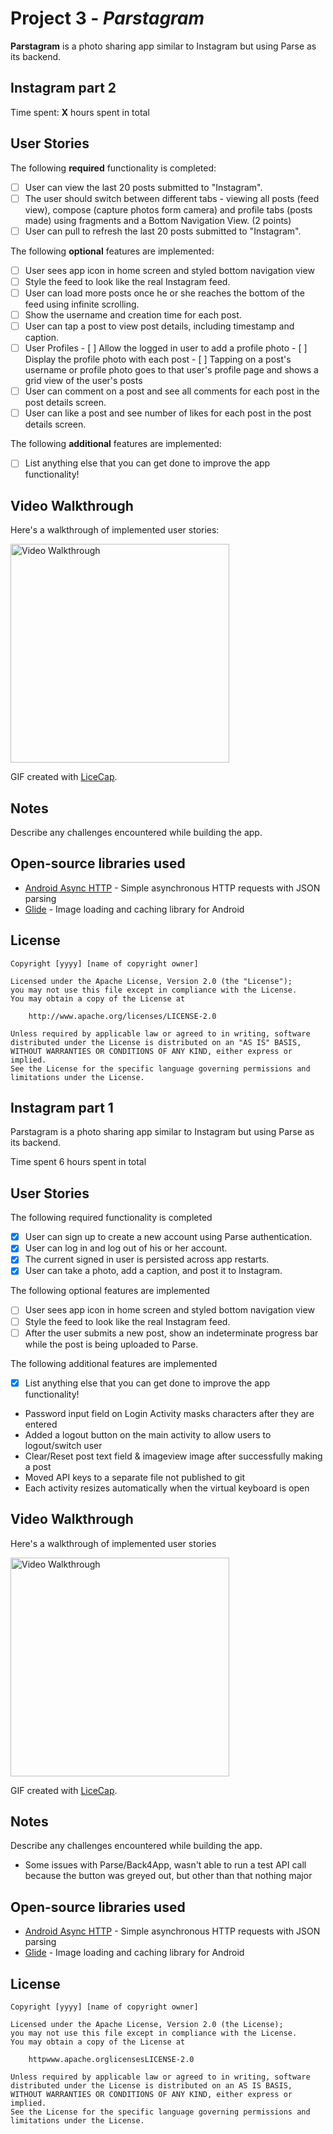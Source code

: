 # Project 3 - *Parstagram*

**Parstagram** is a photo sharing app similar to Instagram but using Parse as its backend.

## Instagram part 2

Time spent: **X** hours spent in total

## User Stories

The following **required** functionality is completed:

- [ ] User can view the last 20 posts submitted to "Instagram".
- [ ] The user should switch between different tabs - viewing all posts (feed view), compose (capture photos form camera) and profile tabs (posts made) using fragments and a Bottom Navigation View. (2 points)
- [ ] User can pull to refresh the last 20 posts submitted to "Instagram".

The following **optional** features are implemented:

- [ ] User sees app icon in home screen and styled bottom navigation view
- [ ] Style the feed to look like the real Instagram feed.
- [ ] User can load more posts once he or she reaches the bottom of the feed using infinite scrolling.
- [ ] Show the username and creation time for each post.
- [ ] User can tap a post to view post details, including timestamp and caption.
- [ ] User Profiles
      - [ ] Allow the logged in user to add a profile photo
      - [ ] Display the profile photo with each post
      - [ ] Tapping on a post's username or profile photo goes to that user's profile page and shows a grid view of the user's posts 
- [ ] User can comment on a post and see all comments for each post in the post details screen.
- [ ] User can like a post and see number of likes for each post in the post details screen.

The following **additional** features are implemented:

- [ ] List anything else that you can get done to improve the app functionality!

## Video Walkthrough

Here's a walkthrough of implemented user stories:

<img src='http://i.imgur.com/link/to/your/gif/file.gif' title='Video Walkthrough' width='350' alt='Video Walkthrough' />

GIF created with [LiceCap](http://www.cockos.com/licecap/).

## Notes

Describe any challenges encountered while building the app.

## Open-source libraries used

- [Android Async HTTP](https://github.com/codepath/CPAsyncHttpClient) - Simple asynchronous HTTP requests with JSON parsing
- [Glide](https://github.com/bumptech/glide) - Image loading and caching library for Android

## License

    Copyright [yyyy] [name of copyright owner]

    Licensed under the Apache License, Version 2.0 (the "License");
    you may not use this file except in compliance with the License.
    You may obtain a copy of the License at

        http://www.apache.org/licenses/LICENSE-2.0

    Unless required by applicable law or agreed to in writing, software
    distributed under the License is distributed on an "AS IS" BASIS,
    WITHOUT WARRANTIES OR CONDITIONS OF ANY KIND, either express or implied.
    See the License for the specific language governing permissions and
    limitations under the License.

## Instagram part 1

Parstagram is a photo sharing app similar to Instagram but using Parse as its backend.

Time spent 6 hours spent in total

## User Stories

The following required functionality is completed

- [x] User can sign up to create a new account using Parse authentication.
- [x] User can log in and log out of his or her account.
- [x] The current signed in user is persisted across app restarts.
- [x] User can take a photo, add a caption, and post it to Instagram.

The following optional features are implemented

- [ ] User sees app icon in home screen and styled bottom navigation view
- [ ] Style the feed to look like the real Instagram feed.
- [ ] After the user submits a new post, show an indeterminate progress bar while the post is being uploaded to Parse.

The following additional features are implemented

- [x] List anything else that you can get done to improve the app functionality!
- Password input field on Login Activity masks characters after they are entered
- Added a logout button on the main activity to allow users to logout/switch user
- Clear/Reset post text field & imageview image after successfully making a post
- Moved API keys to a separate file not published to git
- Each activity resizes automatically when the virtual keyboard is open

## Video Walkthrough

Here's a walkthrough of implemented user stories

<img src='https://github.com/oneparchy/Parstagram/blob/master/RHP-CP_IG-part1.gif' title='Video Walkthrough' width='350' alt='Video Walkthrough'><br> 

GIF created with [LiceCap](httpwww.cockos.comlicecap).

## Notes

Describe any challenges encountered while building the app.
- Some issues with Parse/Back4App, wasn't able to run a test API call because the button was greyed out, but other than that nothing major

## Open-source libraries used

- [Android Async HTTP](httpsgithub.comcodepathCPAsyncHttpClient) - Simple asynchronous HTTP requests with JSON parsing
- [Glide](httpsgithub.combumptechglide) - Image loading and caching library for Android

## License

    Copyright [yyyy] [name of copyright owner]

    Licensed under the Apache License, Version 2.0 (the License);
    you may not use this file except in compliance with the License.
    You may obtain a copy of the License at

        httpwww.apache.orglicensesLICENSE-2.0

    Unless required by applicable law or agreed to in writing, software
    distributed under the License is distributed on an AS IS BASIS,
    WITHOUT WARRANTIES OR CONDITIONS OF ANY KIND, either express or implied.
    See the License for the specific language governing permissions and
    limitations under the License.